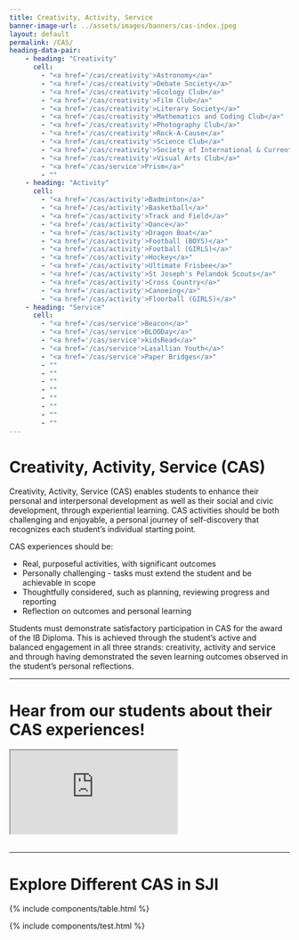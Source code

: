 ```yaml
---
title: Creativity, Activity, Service
banner-image-url: ../assets/images/banners/cas-index.jpeg
layout: default
permalink: /CAS/
heading-data-pair:
    - heading: "Creativity"
      cell: 
        - "<a href='/cas/creativity'>Astronomy</a>"
        - "<a href='/cas/creativity'>Debate Society</a>"
        - "<a href='/cas/creativity'>Ecology Club</a>"
        - "<a href='/cas/creativity'>Film Club</a>"
        - "<a href='/cas/creativity'>Literary Society</a>"
        - "<a href='/cas/creativity'>Mathematics and Coding Club</a>"
        - "<a href='/cas/creativity'>Photography Club</a>"
        - "<a href='/cas/creativity'>Rock-A-Cause</a>"
        - "<a href='/cas/creativity'>Science Club</a>"
        - "<a href='/cas/creativity'>Society of International & Current Affairs (SICA)</a>"
        - "<a href='/cas/creativity'>Visual Arts Club</a>"
        - "<a href='/cas/service'>Prism</a>"
        - ""
    - heading: "Activity"
      cell:
        - "<a href='/cas/activity'>Badminton</a>"
        - "<a href='/cas/activity'>Basketball</a>"
        - "<a href='/cas/activity'>Track and Field</a>"
        - "<a href='/cas/activity'>Dance</a>"
        - "<a href='/cas/activity'>Dragon Boat</a>"
        - "<a href='/cas/activity'>Football (BOYS)</a>"
        - "<a href='/cas/activity'>Football (GIRLS)</a>"
        - "<a href='/cas/activity'>Hockey</a>"
        - "<a href='/cas/activity'>Ultimate Frisbee</a>"
        - "<a href='/cas/activity'>St Joseph's Pelandok Scouts</a>"
        - "<a href='/cas/activity'>Cross Country</a>"
        - "<a href='/cas/activity'>Canoeing</a>"
        - "<a href='/cas/activity'>Floorball (GIRLS)</a>"
    - heading: "Service"
      cell:
        - "<a href='/cas/service'>Beacon</a>"
        - "<a href='/cas/service'>BLOODay</a>"
        - "<a href='/cas/service'>kidsRead</a>"
        - "<a href='/cas/service'>Lasallian Youth</a>"
        - "<a href='/cas/service'>Paper Bridges</a>"
        - ""
        - ""
        - ""
        - ""
        - ""
        - ""
        - ""
        - ""
---
```


# Creativity, Activity, Service (CAS)

Creativity, Activity, Service (CAS) enables students to enhance their personal and 
interpersonal development as well as their social and civic development, through experiential 
learning. CAS activities should be both challenging and enjoyable, a personal journey of 
self-discovery that recognizes each student’s individual starting point.

CAS experiences should be:
* Real, purposeful activities, with significant outcomes
* Personally challenging - tasks must extend the student and be achievable in scope
* Thoughtfully considered, such as planning, reviewing progress and reporting
* Reflection on outcomes and personal learning

Students must demonstrate satisfactory participation in CAS for the award of the IB Diploma. 
This is achieved through the student’s active and balanced engagement in all three strands: 
creativity, activity and service and through having demonstrated the seven learning outcomes 
observed in the student’s personal reflections.

---

# Hear from our students about their CAS experiences!

<div class="video-container-outer">
  <div class="video-container">
    <iframe class="video" src="https://drive.google.com/file/d/1vGY_pTZwwPD2h0FgpA6kL-eyARiB_Gra/preview" allow="autoplay"></iframe>
  </div>
</div>

<br/>

---

# Explore Different CAS in SJI

{% include components/table.html %}

{% include components/test.html %}